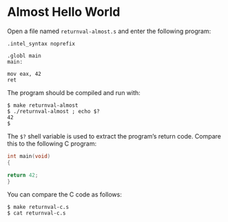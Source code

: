 # Almost Hello World

Open a file named `returnval-almost.s` and enter the following program:

```assembly
.intel_syntax noprefix

.globl main
main:

mov eax, 42
ret
```

The program should be compiled and run with:

```console
$ make returnval-almost
$ ./returnval-almost ; echo $?
42
$
```

The `$?` shell variable is used to extract the program’s return code.
Compare this to the following C program:

```c
int main(void)
{

return 42;
}
```

You can compare the C code as follows:

```console
$ make returnval-c.s
$ cat returnval-c.s
```

